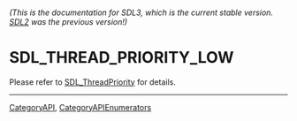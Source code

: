 ###### (This is the documentation for SDL3, which is the current stable version. [SDL2](https://wiki.libsdl.org/SDL2/) was the previous version!)
# SDL_THREAD_PRIORITY_LOW

Please refer to [SDL_ThreadPriority](SDL_ThreadPriority) for details.

----
[CategoryAPI](CategoryAPI), [CategoryAPIEnumerators](CategoryAPIEnumerators)

